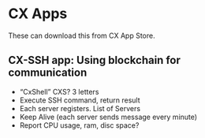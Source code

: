 # CX Apps 
These can download this from CX App Store.

## CX-SSH app: Using blockchain for communication
- “CxShell” CXS? 3 letters
- Execute SSH command, return result
- Each server registers. List of Servers
- Keep Alive (each server sends message every minute)
- Report CPU usage, ram, disc space?
